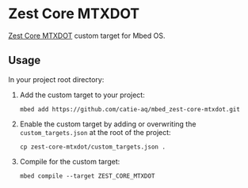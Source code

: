 # Zest Core MTXDOT
[Zest Core MTXDOT](https://member.6tron.io/) custom target for Mbed OS.

## Usage
In your project root directory:

1.  Add the custom target to your project:

    ```shell
    mbed add https://github.com/catie-aq/mbed_zest-core-mtxdot.git
    ```

2. Enable the custom target by adding or overwriting the `custom_targets.json` at the
   root of the project:

    ```shell
    cp zest-core-mtxdot/custom_targets.json .
    ```

3. Compile for the custom target:

   ```shell
   mbed compile --target ZEST_CORE_MTXDOT
   ```
